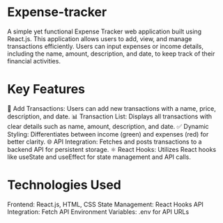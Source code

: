# Expense-tracker
A simple yet functional Expense Tracker web application built using React.js. This application allows users to add, view, and manage transactions efficiently. Users can input expenses or income details, including the name, amount, description, and date, to keep track of their financial activities.

# Key Features
📝 Add Transactions: Users can add new transactions with a name, price, description, and date.
📊 Transaction List: Displays all transactions with clear details such as name, amount, description, and date.
✅ Dynamic Styling: Differentiates between income (green) and expenses (red) for better clarity.
🌐 API Integration: Fetches and posts transactions to a backend API for persistent storage.
⚛️ React Hooks: Utilizes React hooks like useState and useEffect for state management and API calls.
# Technologies Used
Frontend: React.js, HTML, CSS
State Management: React Hooks
API Integration: Fetch API
Environment Variables: .env for API URLs
